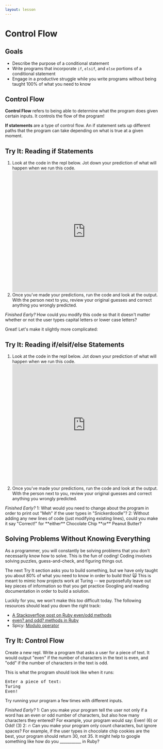 ```yaml
---
layout: lesson
---
```


# Control Flow

## Goals

- Describe the purpose of a conditional statement
- Write programs that incorporate `if`, `elsif`, and `else` portions of a conditional statement
- Engage in a productive struggle while you write programs without being taught 100% of what you need to know

## Control Flow

**Control Flow** refers to being able to determine what the program does given certain inputs. It controls the flow of the program!

**If statements** are a type of control flow. An if statement sets up different paths that the program can take depending on what is true at a given moment.

<div class="try-it-new">
  <h2>Try It: Reading if Statements</h2>
  <ol>
    <li>Look at the code in the repl below. Jot down your prediction of what will happen when we run this code.</li>
    <iframe height="400px" width="100%" src="https://repl.it/@turingtrycoding/controlflowbasic?lite=true" scrolling="no" frameborder="no" allowtransparency="true" allowfullscreen="true" sandbox="allow-forms allow-pointer-lock allow-popups allow-same-origin allow-scripts allow-modals"></iframe>
    <li>Once you've made your predictions, run the code and look at the output. With the person next to you, review your original guesses and correct anything you wrongly predicted.</li>
  </ol>
  <p><em>Finished Early?</em> How could you modify this code so that it doesn't matter whether or not the user types capital letters or lower case letters?</p>
</div>

Great! Let's make it slightly more complicated:

<div class="try-it-new">
  <h2>Try It: Reading if/elsif/else Statements</h2>
  <ol>
    <li>Look at the code in the repl below. Jot down your prediction of what will happen when we run this code.</li>
    <iframe height="400px" width="100%" src="https://repl.it/@turingtrycoding/controlflowifelsif?lite=true" scrolling="no" frameborder="no" allowtransparency="true" allowfullscreen="true" sandbox="allow-forms allow-pointer-lock allow-popups allow-same-origin allow-scripts allow-modals"></iframe>
    <li>Once you've made your predictions, run the code and look at the output. With the person next to you, review your original guesses and correct anything you wrongly predicted.</li>
  </ol>
  <p><em>Finished Early?</em> 1: What would you need to change about the program in order to print out "Meh" if the user types in "Snickerdoodle"? 2: Without adding any new lines of code (just modifying existing lines), could you make it say "Correct!" for **either** Chocolate Chip **or** Peanut Butter?</p>
</div>

## Solving Problems Without Knowing Everything

As a programmer, you will constantly be solving problems that you don't necessarily know how to solve. This is the fun of coding! Coding involves solving puzzles, guess-and-check, and figuring things out.

The next Try It section asks you to build something, but we have only taught you about 80% of what you need to know in order to build this! 🙀 This is meant to mimic how projects work at Turing -- we purposefully leave out key pieces of information so that you get practice Googling and reading documentation in order to build a solution.

Luckily for you, we won't make this _too_ difficult today. The following resources should lead you down the right track:

- <a href="https://stackoverflow.com/questions/22640570/i-have-a-simple-odd-or-even-test-in-ruby-but-its-not-working" target="blank">A Stackoverflow post on Ruby even/odd methods</a>
- <a href="https://riptutorial.com/ruby/example/16995/even-and-odd-numbers" target="blank">even? and odd? methods in Ruby</a>
- Spicy: <a href="https://stackoverflow.com/questions/3517238/what-does-the-operator-do-in-ruby-in-n-2" target="blank">Modulo operator</a>

<div class="try-it-new">
  <h2>Try It: Control Flow</h2>
  <p>Create a new repl. Write a program that asks a user for a piece of text. It would output "even" if the number of characters in the text is even, and "odd" if the number of characters in the text is odd.</p>
  <p>This is what the program should look like when it runs:</p>
  <pre>Enter a piece of text:
Turing
Even!</pre>
<p>Try running your program a few times with different inputs.</p>
  <p><em>Finished Early?</em> 1: Can you make your program tell the user not only if a word has an even or odd number of characters, but also how many characters they entered? For example, your program would say: Even! (6) or Odd! (3) 2: 🔥 Can you make your program only count characters, but ignore spaces? For example, if the user types in chocolate chip cookies are the best, your program should return 30, not 35. It might help to google something like how do you ___________ in Ruby?</p>
</div>
